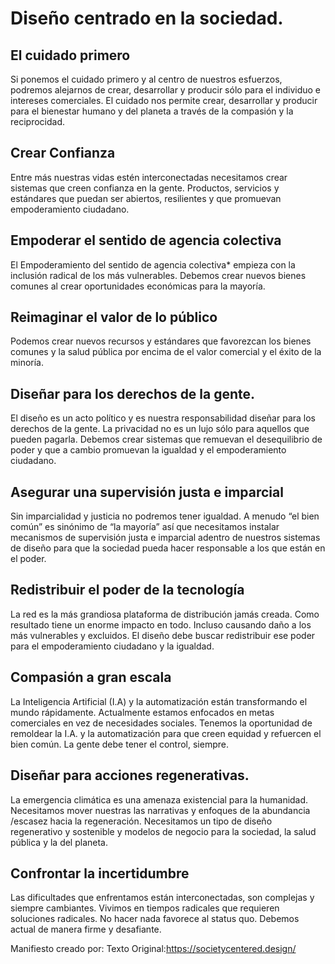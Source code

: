 # Diseño centrado en la sociedad.

## El cuidado primero

Si ponemos el cuidado primero y al centro de nuestros esfuerzos, podremos alejarnos de crear, desarrollar y producir sólo para el individuo e intereses comerciales. El cuidado nos permite crear, desarrollar y producir para el bienestar humano y del planeta a través de la compasión y la reciprocidad.


## Crear Confianza

Entre más nuestras vidas estén interconectadas necesitamos crear sistemas que creen confianza en la gente. Productos, servicios y estándares que puedan ser abiertos, resilientes y que promuevan empoderamiento ciudadano.

## Empoderar el sentido de agencia colectiva

El Empoderamiento del sentido de agencia colectiva* empieza con la inclusión radical de los más vulnerables. Debemos crear nuevos bienes comunes al crear oportunidades económicas para la mayoría.

## Reimaginar el valor de lo público

Podemos crear nuevos recursos y estándares que favorezcan los bienes comunes y la salud pública por encima de el valor comercial y el éxito de la minoría.

## Diseñar para los derechos de la gente.

El diseño es un acto político y es nuestra responsabilidad diseñar para los derechos de la gente. La privacidad no es un lujo sólo para aquellos que pueden pagarla. Debemos crear sistemas que remuevan el desequilibrio de poder y que a cambio promuevan la igualdad y el empoderamiento ciudadano.

## Asegurar una supervisión justa e imparcial

Sin imparcialidad y justicia no podremos tener igualdad. A menudo “el bien común” es sinónimo de “la mayoría” así que necesitamos instalar mecanismos de supervisión justa e imparcial adentro de nuestros sistemas de diseño para que la sociedad pueda hacer responsable a los que están en el poder.

## Redistribuir el poder de la tecnología

La red es la más grandiosa plataforma de distribución jamás creada. Como resultado tiene un enorme impacto en todo. Incluso causando daño a los más vulnerables y excluidos. El diseño debe buscar redistribuir ese poder para el empoderamiento ciudadano y la igualdad.

## Compasión a gran escala

La Inteligencia Artificial (I.A) y la automatización están transformando el mundo rápidamente. Actualmente estamos enfocados en metas comerciales en vez de necesidades sociales. Tenemos la oportunidad de remoldear la I.A. y la automatización para que creen equidad y refuercen el bien común. La gente debe tener el control, siempre.


## Diseñar para acciones regenerativas.

La emergencia climática es una amenaza existencial para la humanidad. Necesitamos mover nuestras las narrativas y enfoques de la abundancia /escasez hacia la regeneración. Necesitamos un tipo de diseño regenerativo y sostenible y modelos de negocio para la sociedad, la salud pública y la del planeta.

## Confrontar la incertidumbre

Las dificultades que enfrentamos están interconectadas, son complejas y siempre cambiantes. Vivimos en tiempos radicales que requieren soluciones radicales. No hacer nada favorece al status quo. Debemos actual de manera firme y desafiante.


Manifiesto creado por:
Texto Original:https://societycentered.design/